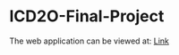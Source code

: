 # ICD2O-Final-Project

The web application can be viewed at: [Link](https://mths-icd2o-1-2024.github.io/ICD2O-Final-Project-devin.boucher/) 
